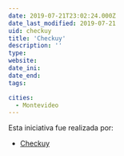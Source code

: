 ```yaml
---
date: 2019-07-21T23:02:24.000Z
date_last_modified: 2019-07-21
uid: checkuy
title: 'Checkuy'
description: ''
type: 
website: 
date_ini: 
date_end: 
tags:

cities: 
  - Montevideo
---
```


Esta iniciativa fue realizada por:

- [Checkuy](/organizaciones/checkuy)
